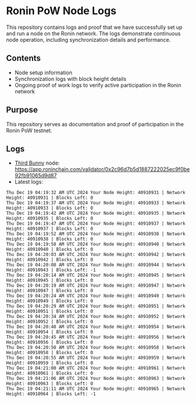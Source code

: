 # Ronin PoW Node Logs

This repository contains logs and proof that we have successfully set up and run a node on the Ronin network. The logs demonstrate continuous node operation, including synchronization details and performance.

## Contents

- Node setup information
- Synchronization logs with block height details
- Ongoing proof of work logs to verify active participation in the Ronin network

## Purpose

This repository serves as documentation and proof of participation in the Ronin PoW testnet.

## Logs

- [Third Bunny](https://thirdbunny.xyz/) node: https://app.roninchain.com/validator/0x2c96d7b5d1887222025ec9f0be92fb91065d9d87
- Latest logs:
```
Thu Dec 19 04:19:32 AM UTC 2024 Your Node Height: 40910931 | Network Height: 40910931 | Blocks Left: 0
Thu Dec 19 04:19:37 AM UTC 2024 Your Node Height: 40910933 | Network Height: 40910933 | Blocks Left: 0
Thu Dec 19 04:19:42 AM UTC 2024 Your Node Height: 40910935 | Network Height: 40910935 | Blocks Left: 0
Thu Dec 19 04:19:47 AM UTC 2024 Your Node Height: 40910937 | Network Height: 40910937 | Blocks Left: 0
Thu Dec 19 04:19:52 AM UTC 2024 Your Node Height: 40910938 | Network Height: 40910938 | Blocks Left: 0
Thu Dec 19 04:19:58 AM UTC 2024 Your Node Height: 40910940 | Network Height: 40910940 | Blocks Left: 0
Thu Dec 19 04:20:03 AM UTC 2024 Your Node Height: 40910942 | Network Height: 40910942 | Blocks Left: 0
Thu Dec 19 04:20:08 AM UTC 2024 Your Node Height: 40910944 | Network Height: 40910943 | Blocks Left: -1
Thu Dec 19 04:20:14 AM UTC 2024 Your Node Height: 40910945 | Network Height: 40910945 | Blocks Left: 0
Thu Dec 19 04:20:19 AM UTC 2024 Your Node Height: 40910947 | Network Height: 40910947 | Blocks Left: 0
Thu Dec 19 04:20:24 AM UTC 2024 Your Node Height: 40910949 | Network Height: 40910949 | Blocks Left: 0
Thu Dec 19 04:20:29 AM UTC 2024 Your Node Height: 40910951 | Network Height: 40910951 | Blocks Left: 0
Thu Dec 19 04:20:34 AM UTC 2024 Your Node Height: 40910952 | Network Height: 40910952 | Blocks Left: 0
Thu Dec 19 04:20:40 AM UTC 2024 Your Node Height: 40910954 | Network Height: 40910954 | Blocks Left: 0
Thu Dec 19 04:20:45 AM UTC 2024 Your Node Height: 40910956 | Network Height: 40910956 | Blocks Left: 0
Thu Dec 19 04:20:50 AM UTC 2024 Your Node Height: 40910958 | Network Height: 40910958 | Blocks Left: 0
Thu Dec 19 04:20:55 AM UTC 2024 Your Node Height: 40910959 | Network Height: 40910959 | Blocks Left: 0
Thu Dec 19 04:21:00 AM UTC 2024 Your Node Height: 40910961 | Network Height: 40910961 | Blocks Left: 0
Thu Dec 19 04:21:06 AM UTC 2024 Your Node Height: 40910963 | Network Height: 40910963 | Blocks Left: 0
Thu Dec 19 04:21:11 AM UTC 2024 Your Node Height: 40910965 | Network Height: 40910964 | Blocks Left: -1
```
